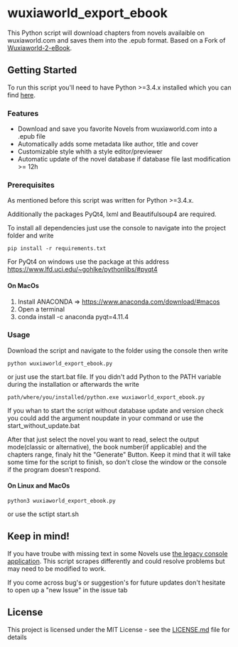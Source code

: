 # wuxiaworld_export_ebook
This Python script will download chapters from novels availaible on wuxiaworld.com and saves them into the .epub format.
Based on a Fork of [Wuxiaworld-2-eBook](https://github.com/MakeYourLifeEasier/Wuxiaworld-2-eBook).

## Getting Started

To run this script you'll need to have Python >=3.4.x installed which you can find [here](https://www.python.org/downloads/ "Python Download Link").

### Features

- Download and save you favorite Novels from wuxiaworld.com into a .epub file
- Automatically adds some metadata like author, title and cover
- Customizable style whith a style editor/previewer
- Automatic update of the novel database if database file last modification >= 12h

### Prerequisites

As mentioned before this script was written for Python >=3.4.x.

Additionally the packages PyQt4, lxml and Beautifulsoup4 are required.

To install all dependencies just use the console to navigate into the project folder and write

```
pip install -r requirements.txt
```
For PyQt4 on windows use the package at this address https://www.lfd.uci.edu/~gohlke/pythonlibs/#pyqt4

#### On MacOs
1. Install ANACONDA => https://www.anaconda.com/download/#macos
2. Open a terminal
3. conda install -c anaconda pyqt=4.11.4

### Usage

Download the script and navigate to the folder using the console then write
```
python wuxiaworld_export_ebook.py
```
or just use the start.bat file. If you didn't add Python to the PATH variable during the installation or afterwards the write
```
path/where/you/installed/python.exe wuxiaworld_export_ebook.py
```
If you whan to start the script without database update and version check you could add the argument noupdate in your command or use the start_without_update.bat

After that just select the novel you want to read, select the output mode(classic or alternative), the book number(if applicable) and the chapters range, finaly hit the "Generate" Button.
Keep it mind that it will take some time for the script to finish, so don't close the window or the console if the program doesn't respond.

#### On Linux and MacOs
```
python3 wuxiaworld_export_ebook.py
```
or use the sctipt start.sh

## Keep in mind!

If you have troube with missing text in some Novels use [the legacy console application](https://github.com/MrHaCkEr/Wuxiaworld-2-eBook/tree/legacy-console-application). This script scrapes differently and could resolve problems but may need to be modified to work.

If you come across bug's or suggestion's for future updates don't hesitate to open up a "new Issue" in the issue tab

## License

This project is licensed under the MIT License - see the [LICENSE.md](LICENSE.md) file for details